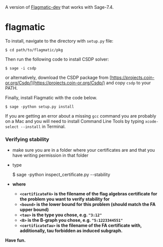 
A version of [Flagmatic-dev](https://github.com/jsliacan/flagmatic-dev) that works with Sage-7.4.


flagmatic
=============

To install, navigate to the directory with `setup.py` file:

    $ cd path/to/flagmatic/pkg

Then run the following code to install CSDP solver:

    $ sage -i csdp

or alternatively, download the CSDP package from [https://projects.coin-or.org/Csdp/](https://projects.coin-or.org/Csdp/) and copy `csdp` to your PATH.

Finally, install Flagmatic with the code below.

    $ sage -python setup.py install

If you are getting an error about a missing `gcc` command you are probably on a Mac and  you will need to install Command Line Tools by typing `xcode-select --install` in Terminal.

### Verifying stability ###

* make sure you are in a folder where your certificates are and that you have writing permission in that folder
* type

    $ sage -python inspect_certificate.py <certificateFA> --stability <bound> <tau> <B> <certificateTau>
* where 
  * `<certificateFA>` is the filename of the flag algebras certificate for the problem you want to verify stability for
  * `<bound>` is the lower bound for this problem (should match the FA upper bound)
  * `<tau>` is the type you chose, e.g. `"3:12"`
  * `<B>` is the B-graph you chose, e.g. `"5:1223344551"`
  * `<certificateTau>` is the filename of the FA certificate with, additionally, tau forbidden as induced subgraph.


Have fun.
